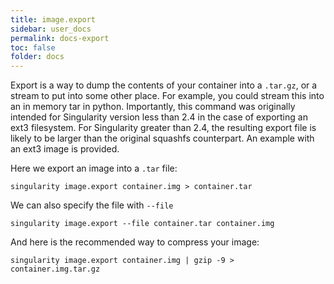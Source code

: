 ```yaml
---
title: image.export
sidebar: user_docs
permalink: docs-export
toc: false
folder: docs
---
```


Export is a way to dump the contents of your container into a `.tar.gz`, or a stream to put into some other place. For example, you could stream this into an in memory tar in python. Importantly, this command was originally intended for Singularity version less than 2.4 in the case of exporting an ext3 filesystem. For Singularity greater than 2.4, the resulting export file is likely to be larger than the original squashfs counterpart. An example with an ext3 image is provided.

Here we export an image into a `.tar` file:

```
singularity image.export container.img > container.tar
```

We can also specify the file with `--file`

```
singularity image.export --file container.tar container.img
```

And here is the recommended way to compress your image:

```
singularity image.export container.img | gzip -9 > container.img.tar.gz
```
